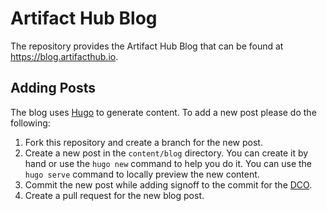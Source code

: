 # Artifact Hub Blog

The repository provides the Artifact Hub Blog that can be found at https://blog.artifacthub.io.

## Adding Posts

The blog uses [Hugo](https://gohugo.io/) to generate content. To add a new post please do the following:

1. Fork this repository and create a branch for the new post.
2. Create a new post in the `content/blog` directory. You can create it by hand or use the `hugo new` command to help you do it. You can use the `hugo serve` command to locally preview the new content.
3. Commit the new post while adding signoff to the commit for the [DCO](https://developercertificate.org/).
4. Create a pull request for the new blog post.

